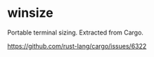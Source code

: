 # winsize

Portable terminal sizing. Extracted from Cargo.

<https://github.com/rust-lang/cargo/issues/6322>
